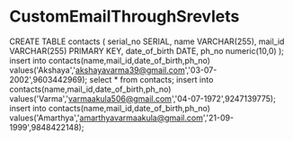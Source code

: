 # CustomEmailThroughSrevlets
CREATE TABLE contacts (
    serial_no SERIAL,
    name VARCHAR(255),
    mail_id VARCHAR(255) PRIMARY KEY,
    date_of_birth DATE,
	ph_no numeric(10,0)
);
insert into contacts(name,mail_id,date_of_birth,ph_no) values('Akshaya','akshayavarma39@gmail.com','03-07-2002',9603442969);
select * from contacts;
insert into contacts(name,mail_id,date_of_birth,ph_no) values('Varma','varmaakula506@gmail.com','04-07-1972',9247139775);
insert into contacts(name,mail_id,date_of_birth,ph_no) values('Amarthya','amarthyavarmaakula@gmail.com','21-09-1999',9848422148);
